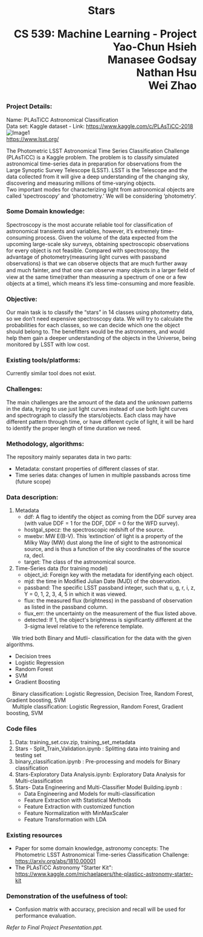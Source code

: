 <h1 align="center">Stars</h>
<p align="right"><b>
  CS 539: Machine Learning - Project<br>
  Yao-Chun Hsieh<br>Manasee Godsay<br>Nathan Hsu<br>Wei Zhao
</b></p>

### Project Details:  
Name: PLAsTiCC Astronomical Classification  
Data set: Kaggle dataset - Link: https://www.kaggle.com/c/PLAsTiCC-2018  
![Image1](images.jpg)  
https://www.lsst.org/
 
The Photometric LSST Astronomical Time Series Classification Challenge (PLAsTiCC) is a Kaggle problem. The problem is to classify simulated astronomical time-series data in preparation for observations from the Large Synoptic Survey Telescope (LSST). LSST is the Telescope and the data collected from it will give a deep understanding of the changing sky, discovering and measuring millions of time-varying objects.  
Two important modes for characterizing light from astronomical objects are called ‘spectroscopy’ and ‘photometry.’ We will be considering ‘photometry’.
 
### Some Domain knowledge:
Spectroscopy is the most accurate reliable tool for classification of astronomical transients and variables, however, it’s extremely time-consuming process. Given the volume of the data expected from the upcoming large-scale sky surveys, obtaining spectroscopic observations for every object is not feasible. 
Compared with spectroscopy, the advantage of photometry(measuring light curves with passband observations) is that we can observe objects that are much further away and much fainter, and that one can observe many objects in a larger ﬁeld of view at the same time(rather than measuring a spectrum of one or a few objects at a time), which means it’s less time-consuming and more feasible.

### Objective: 
Our main task is to classify the “stars” in 14 classes using photometry data, so we don’t need expensive spectroscopy data. We will try to calculate the probabilities for each classes, so we can decide which one the object should belong to. The benefitters would be the astronomers, and would help them gain a deeper understanding of the objects in the Universe, being monitored by LSST with low cost.

### Existing tools/platforms:
Currently similar tool does not exist. 
 
### Challenges: 
The main challenges are the amount of the data and the unknown patterns in the data, trying to use just light curves instead of use both light curves and spectrograph to classify the stars/objects. Each class may have different pattern through time, or have different cycle of light, it will be hard to identify the proper length of time duration we need.

### Methodology, algorithms:
The repository mainly separates data in two parts:
* Metadata: constant properties of different classes of star.
* Time series data: changes of lumen in multiple passbands across time (future scope)
  
### Data description:
1. Metadata
   - ddf: A flag to identify the object as coming from the DDF survey area (with value DDF = 1 for the DDF, DDF = 0 for the WFD survey).
   - hostgal_specz: the spectroscopic redshift of the source.
   - mwebv: MW E(B-V). This ‘extinction’ of light is a property of the Milky Way (MW) dust along the line of sight to the astronomical source, and is thus a function of the sky coordinates of the source ra, decl. 
   - target: The class of the astronomical source.
2. Time-Series data (for training model)
   - object_id: Foreign key with the metadata for identifying each object.
   - mjd: the time in Modified Julian Date (MJD) of the observation.
   - passband: The specific LSST passband integer, such that u, g, r, i, z, Y = 0, 1, 2, 3, 4, 5 in which it was viewed.
   - flux: the measured flux (brightness) in the passband of observation as listed in the passband column.
   - flux_err: the uncertainty on the measurement of the flux listed above.
   - detected: If 1, the object's brightness is significantly different at the 3-sigma level relative to the reference template.       
 
&nbsp;&nbsp;&nbsp;&nbsp;We tried both Binary and Mutli- classification for the data with the given algorithms.  
* Decision trees
* Logistic Regression 
* Random Forest 
* SVM
* Gradient Boosting

&nbsp;&nbsp;&nbsp;&nbsp;Binary classification: Logistic Regression, Decision Tree, Random Forest, Gradient boosting, SVM  
&nbsp;&nbsp;&nbsp;&nbsp;Multiple classification: Logistic Regression, Random Forest, Gradient boosting, SVM

### Code files
1. Data: training_set.csv.zip, training_set_metadata
2. Stars - Split_Train_Validation.ipynb : Splitting data into training and testing set
3. binary_classification.ipynb : Pre-processing and models for Binary classification
4. Stars-Exploratory Data Analysis.ipynb: Exploratory Data Analysis for Multi-classification
5. Stars- Data Engineering and Multi-Classifier Model Building.ipynb :
   - Data Engineering and Models for multi-classification
   - Feature Extraction with Statistical Methods 
   - Feature Extraction with customized function
   - Feature Normalization with MinMaxScaler
   - Feature Transformation with LDA

### Existing resources
* Paper for some domain knowledge, astronomy concepts: The Photometric LSST Astronomical Time-series Classification 
Challenge: https://arxiv.org/abs/1810.00001 
* The PLAsTiCC Astronomy "Starter Kit": https://www.kaggle.com/michaelapers/the-plasticc-astronomy-starter-kit

### Demonstration of the usefulness of tool: 
* Confusion matrix with accuracy, precision and recall will be used for performance evaluation.

 _Refer to Final Project Presentation.ppt._
